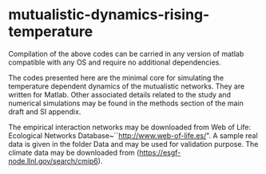 # mutualistic-dynamics-rising-temperature
Compilation of the above codes can be carried in any version of matlab compatible with any OS and require no additional dependencies.

The codes presented here are the minimal core for simulating the temperature dependent dynamics of the mutualistic networks. They are written for Matlab.
Other associated details related to the study and numerical simulations may be found in the methods section of the main draft and SI appendix.

The empirical interaction networks may be downloaded from Web of Life: Ecological Networks Database~``http://www.web-of-life.es/".
A sample real data is given in the folder Data and may be used for validation purpose. The climate data may be downloaded from (https://esgf-node.llnl.gov/search/cmip6).

